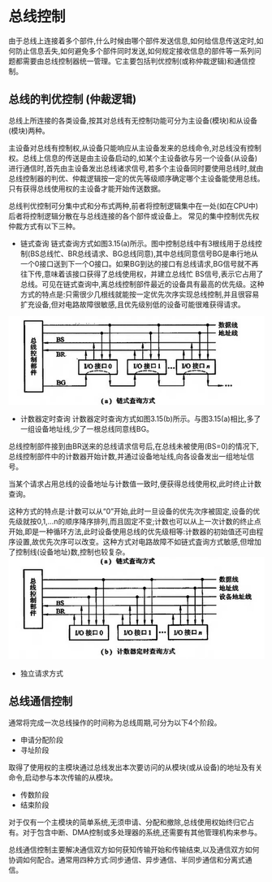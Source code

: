 # 总线控制
由于总线上连接着多个部件,什么时候由哪个部件发送信息,如何给信息传送定时,如何防止信息丢失,如何避免多个部件同时发送,如何规定接收信息的部件等一系列问题都需要由总线控制器统一管理。它主要包括判优控制(或称仲裁逻辑)和通信控制。


## 总线的判优控制 (仲裁逻辑)
总线上所连接的各类设备,按其对总线有无控制功能可分为主设备(模块)和从设备(模块)两种。

主设备对总线有控制权,从设备只能响应从主设备发来的总线命令,对总线没有控制权。总线上信息的传送是由主设备启动的,如某个主设备欲与另一个设备(从设备)进行通信时,首先由主设备发出总线诸求信号,若多个主设备同时要使用总线时,就由总线控制器的判优、仲裁逻辑按一定的优先等级顺序确定哪个主设备能使用总线。只有获得总线使用权的主设备才能开始传送数据。

总线判优控制可分集中式和分布式两种,前者将控制逻辑集中在一处(如在CPU中)后者将控制逻辑分散在与总线连接的各个部件或设备上。
常见的集中控制优先权仲裁方式有以下三种。

- 链式查询
链式查询方式如图3.15(a)所示。图中控制总线中有3根线用于总线控制(BS总线忙、BR总线请求、BG总线同意),其中总线同意信号BG是串行地从一个0接口送到下一个O接口。如果BG到达的接口有总线请求,BG信号就不再往下传,意味着该接口获得了总线使用权，并建立总线忙 BS信号,表示它占用了总线。可见在链式查询中,离总线控制部件最近的设备具有最高的优先级。这种方式的特点是:只需很少几根线就能按一定优先次序实现总线控制,并且很容易扩充设备,但对电路故障很敏感,且优先级别低的设备可能很难获得请求。

![3.15a](微信截图_20240801235508.png)
- 计数器定时查询
计数器定时查询方式如图3.15(b)所示。与图3.15(a)相比,多了一组设备地址线,少了一根总线同意线BG。

总线控制部件接到由BR送来的总线请求信号后,在总线未被使用(BS=0)的情况下,总线控制部件中的计数器开始计数,并通过设备地址线,向各设备发出一组地址信号。

当某个请求占用总线的设备地址与计数值一致时,便获得总线使用权,此时终止计数查询。

这种方式的特点是:计数可以从“0”开始,此时一旦设备的优先次序被固定,设备的优先级就按0,1,…n的顺序降序排列,而且固定不变;计数也可以从上一次计数的终止点开始,即是一种循环方法,此时设备使用总线的优先级相等:计数器的初始值还可由程序设置,故优先次序可以改变。这种方式对电路故障不如链式査询方式敏感,但增加了控制线(设备地址)数,控制也较复杂。
![3.15b](微信截图_20240801235742.png)
- 独立请求方式

## 总线通信控制
通常将完成一次总线操作的时间称为总线周期,可分为以下4个阶段。
 
- 申请分配阶段
- 寻址阶段 

取得了使用权的主模块通过总线发出本次要访问的从模块(或从设备)的地址及有关命令,启动参与本次传输的从模块。

- 传数阶段
- 结束阶段

对于仅有一个主模块的简单系统,无须申请、分配和撤除,总线使用权始终归它占有。对于包含中断、DMA控制或多处理器的系统,还需要有其他管理机构来参与。

总线通信控制主要解决通信双方如何获知传输开始和传输结束,以及通信双方如何协调如何配合。通常用四种方式:同步通信、异步通信、半同步通信和分离式通信。